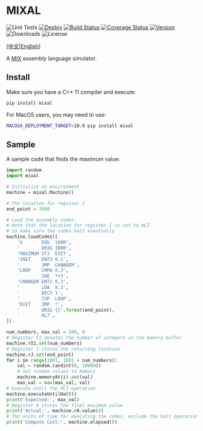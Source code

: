 MIXAL
=====

![Unit Tests](https://github.com/CyberZHG/MIXAL/workflows/Unit%20Tests/badge.svg)
[![Deploy](https://github.com/CyberZHG/MIXAL/workflows/Deploy/badge.svg)](https://cyberzhg.github.io/MIXAL/)
[![Build Status](https://travis-ci.org/CyberZHG/MIXAL.svg?branch=master)](https://travis-ci.org/CyberZHG/MIXAL)
[![Coverage Status](https://coveralls.io/repos/github/CyberZHG/MIXAL/badge.svg?branch=master)](https://coveralls.io/github/CyberZHG/MIXAL?branch=travis)
[![Version](https://img.shields.io/pypi/v/mixal.svg)](https://pypi.org/project/mixal/)
![Downloads](https://img.shields.io/pypi/dm/mixal.svg)
![License](https://img.shields.io/pypi/l/keras-bert.svg)

\[[中文](https://github.com/CyberZHG/MIXAL/blob/master/README.zh-CN.md)|[English](https://github.com/CyberZHG/MIXAL/blob/master/README.md)\]

A [MIX](https://en.wikipedia.org/wiki/MIX) assembly language simulator.

## Install

Make sure you have a C++ 11 compiler and execute:

```bash
pip install mixal
```

For MacOS users, you may need to use:

```bash
MACOSX_DEPLOYMENT_TARGET=10.9 pip install mixal
```

## Sample

A sample code that finds the maximum value:

```python
import random
import mixal

# Initialize an environment
machine = mixal.Machine()

# The location for register J
end_point = 3500

# Load the assembly codes.
# Note that the location for register J is set to HLT
# to make sure the codes halt eventually
machine.loadCodes([
    'X       EQU  1000',
    '        ORIG 3000',
    'MAXIMUM STJ  EXIT',
    'INIT    ENT3 0,1',
    '        JMP  CHANGEM',
    'LOOP    CMPA X,3',
    '        JGE  *+3',
    'CHANGEM ENT2 0,3',
    '        LDA  X,3',
    '        DEC3 1',
    '        J3P  LOOP',
    'EXIT    JMP  *',
    '        ORIG {}'.format(end_point),
    '        HLT',
])

num_numbers, max_val = 100, 0
# Register I1 denotes the number of integers in the memory buffer
machine.rI1.set(num_numbers)
# Register J stores the returning location
machine.rJ.set(end_point)
for i in range(1001, 1001 + num_numbers):
    val = random.randint(0, 100000)
    # Set random values to memory
    machine.memoryAt(i).set(val)
    max_val = max(max_val, val)
# Execute until the HLT operation
machine.executeUntilHalt()
print('Expected:', max_val)
# Register A stores the final maximum value
print('Actual:', machine.rA.value())
# The units of time for executing the codes, exclude the halt operation.
print('Compute Cost:', machine.elapsed())
```

